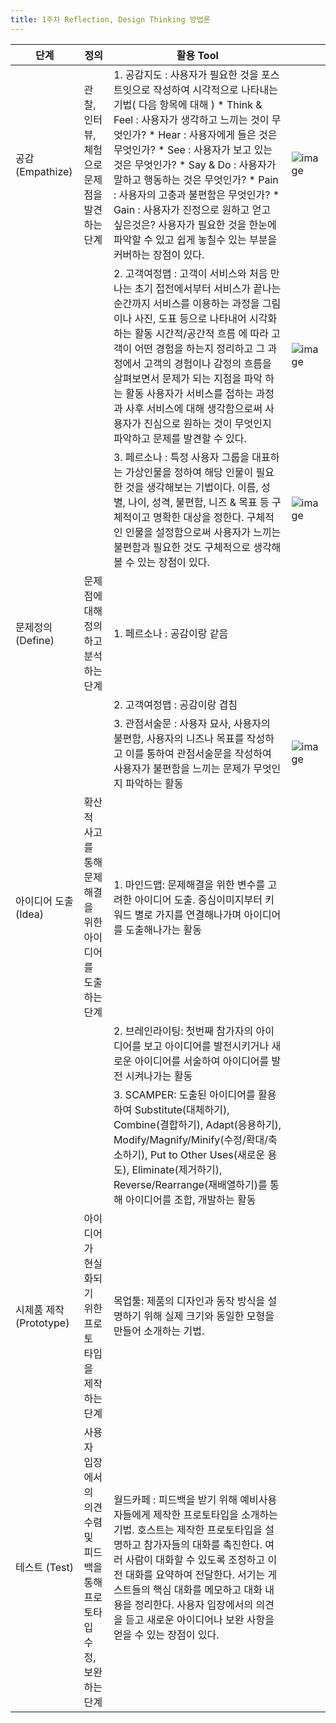 ```yaml
---
title: 1주차 Reflection, Design Thinking 방법론
---
```



| 단계                    | 정의                                                                        | 활용 Tool                                                                                                                                                                                                                                                                                                                                                                                                                                                                                   |                                                                                                                |
|-------------------------|-----------------------------------------------------------------------------|---------------------------------------------------------------------------------------------------------------------------------------------------------------------------------------------------------------------------------------------------------------------------------------------------------------------------------------------------------------------------------------------------------------------------------------------------------------------------------------------|----------------------------------------------------------------------------------------------------------------|
| 공감(Empathize)         | 관찰, 인터뷰, 체험으로 문제점을 발견하는 단계                               | 1. 공감지도 : 사용자가 필요한 것을 포스트잇으로 작성하여 시각적으로 나타내는 기법( 다음 항목에 대해 ) * Think & Feel : 사용자가 생각하고 느끼는 것이 무엇인가? * Hear : 사용자에게 들은 것은 무엇인가? * See : 사용자가 보고 있는 것은 무엇인가? * Say & Do : 사용자가 말하고 행동하는 것은 무엇인가? * Pain : 사용자의 고충과 불편함은 무엇인가? * Gain : 사용자가 진정으로 원하고 얻고 싶은것은? 사용자가 필요한 것을 한눈에 파악할 수 있고 쉽게 놓칠수 있는 부분을 커버하는 장점이 있다. | ![image](https://user-images.githubusercontent.com/29854777/50471300-5807f780-09f7-11e9-9888-9e8f96841006.png) |
|                         |                                                                             | 2. 고객여정맵 : 고객이 서비스와 처음 만나는 초기 접전에서부터 서비스가 끝나는 순간까지  서비스를 이용하는 과정을 그림이나 사진, 도표  등으로 나타내어  시각화  하는 활동  시간적/공간적 흐름 에 따라 고객이 어떤 경험을 하는지 정리하고 그 과정에서 고객의 경험이나 감정의 흐름을 살펴보면서  문제가 되는 지점을 파악 하는 활동 사용자가 서비스를 접하는 과정과 사후 서비스에 대해 생각함으로써 사용자가 진심으로 원하는 것이 무엇인지 파악하고 문제를 발견할 수 있다.                      | ![image](https://user-images.githubusercontent.com/29854777/50471397-b634da80-09f7-11e9-848e-ae549e3f758d.png) |
|                         |                                                                             | 3. 페르소나 : 특정 사용자 그룹을 대표하는 가상인물을 정하여 해당 인물이 필요한 것을 생각해보는 기법이다.  이름, 성별, 나이, 성격, 불편함, 니즈 & 목표 등 구체적이고 명확한 대상을 정한다. 구체적인 인물을 설정함으로써 사용자가 느끼는 불편함과 필요한 것도 구체적으로 생각해 볼 수 있는 장점이 있다.                                                                                                                                                                                       | ![image](https://user-images.githubusercontent.com/29854777/50471348-84237880-09f7-11e9-9075-454fe088a8e0.png) |
| 문제정의(Define)        | 문제점에 대해 정의하고 분석하는 단계                                        | 1. 페르소나 : 공감이랑 같음                                                                                                                                                                                                                                                                                                                                                                                                                                                                 |                                                                                                                |
|                         |                                                                             | 2. 고객여정맵 : 공감이랑 겹침                                                                                                                                                                                                                                                                                                                                                                                                                                                               |                                                                                                                |
|                         |                                                                             | 3. 관점서술문 :  사용자 묘사, 사용자의 불편함, 사용자의 니즈나 목표를 작성하고 이를 통하여 관점서술문을 작성하여 사용자가 불편함을 느끼는 문제가 무엇인지 파악하는 활동                                                                                                                                                                                                                                                                                                                     | ![image](https://user-images.githubusercontent.com/29854777/50471575-a9fd4d00-09f8-11e9-8476-9d94fc9cb9b2.png) |
| 아이디어 도출(Idea)     | 확산적 사고를 통해 문제해결을 위한 아이디어를 도출하는 단계                 | 1. 마인드맵: 문제해결을 위한 변수를 고려한 아이디어 도출. 중심이미지부터 키워드 별로 가지를 연결해나가며 아이디어를 도출해나가는 활동                                                                                                                                                                                                                                                                                                                                                       |                                                                                                                |
|                         |                                                                             | 2. 브레인라이팅: 첫번째 참가자의 아이디어를 보고 아이디어를 발전시키거나 새로운 아이디어를 서술하여 아이디어를 발전 시켜나가는 활동                                                                                                                                                                                                                                                                                                                                                         |                                                                                                                |
|                         |                                                                             | 3. SCAMPER: 도출된 아이디어를 활용하여 Substitute(대체하기), Combine(결합하기), Adapt(응용하기), Modify/Magnify/Minify(수정/확대/축소하기), Put to Other Uses(새로운 용도), Eliminate(제거하기), Reverse/Rearrange(재배열하기)를 통해 아이디어를 조합, 개발하는 활동                                                                                                                                                                                                                        |                                                                                                                |
| 시제품 제작 (Prototype) | 아이디어가 현실화되기 위한 프로토 타입을 제작하는 단계                      | 목업툴: 제품의 디자인과 동작 방식을 설명하기 위해 실제 크기와 동일한 모형을 만들어 소개하는 기법.                                                                                                                                                                                                                                                                                                                                                                                           |                                                                                                                |
| 테스트 (Test)           | 사용자 입장에서의 의견 수렴 및 피드백을 통해 프로토타입 수정, 보완하는 단계 | 월드카페 : 피드백을 받기 위해 예비사용자들에게 제작한 프로토타입을 소개하는 기법. 호스트는 제작한 프로토타입을 설명하고 참가자들의 대화를 촉진한다. 여러 사람이 대화할 수 있도록 조정하고 이전 대화를 요약하여 전달한다. 서기는 게스트들의 핵심 대화를 메모하고 대화 내용을 정리한다. 사용자 입장에서의 의견을 듣고 새로운 아이디어나 보완 사항을 얻을 수 있는 장점이 있다.                                                                                                                 |                                                                                                                |
